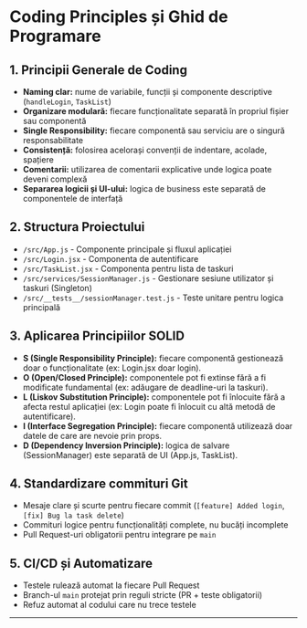 # Coding Principles și Ghid de Programare

## 1. Principii Generale de Coding

- **Naming clar:** nume de variabile, funcții și componente descriptive (`handleLogin`, `TaskList`)
- **Organizare modulară:** fiecare funcționalitate separată în propriul fișier sau componentă
- **Single Responsibility:** fiecare componentă sau serviciu are o singură responsabilitate
- **Consistență:** folosirea acelorași convenții de indentare, acolade, spațiere
- **Comentarii:** utilizarea de comentarii explicative unde logica poate deveni complexă
- **Separarea logicii și UI-ului:** logica de business este separată de componentele de interfață

## 2. Structura Proiectului

- `/src/App.js` - Componente principale și fluxul aplicației
- `/src/Login.jsx` - Componenta de autentificare
- `/src/TaskList.jsx` - Componenta pentru lista de taskuri
- `/src/services/SessionManager.js` - Gestionare sesiune utilizator și taskuri (Singleton)
- `/src/__tests__/sessionManager.test.js` - Teste unitare pentru logica principală

## 3. Aplicarea Principiilor SOLID

- **S (Single Responsibility Principle):** fiecare componentă gestionează doar o funcționalitate (ex: Login.jsx doar login).
- **O (Open/Closed Principle):** componentele pot fi extinse fără a fi modificate fundamental (ex: adăugare de deadline-uri la taskuri).
- **L (Liskov Substitution Principle):** componentele pot fi înlocuite fără a afecta restul aplicației (ex: Login poate fi înlocuit cu altă metodă de autentificare).
- **I (Interface Segregation Principle):** fiecare componentă utilizează doar datele de care are nevoie prin props.
- **D (Dependency Inversion Principle):** logica de salvare (SessionManager) este separată de UI (App.js, TaskList).

## 4. Standardizare commituri Git

- Mesaje clare și scurte pentru fiecare commit (`[feature] Added login`, `[fix] Bug la task delete`)
- Commituri logice pentru funcționalități complete, nu bucăți incomplete
- Pull Request-uri obligatorii pentru integrare pe `main`

## 5. CI/CD și Automatizare

- Testele rulează automat la fiecare Pull Request
- Branch-ul `main` protejat prin reguli stricte (PR + teste obligatorii)
- Refuz automat al codului care nu trece testele

---